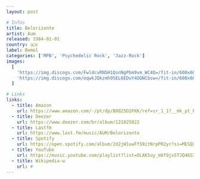 ```yaml
---
layout: post

# Infos
title: Belorizonte
artist: Aum
released: 1984-01-01
country: 🇧🇷
label: Bemol
categories: ['MPB', 'Psychedelic Rock', 'Jazz-Rock']
images:
  [
    'https://img.discogs.com/FwldcvRNSH1QsnNgPbm9vm_WC4Q=/fit-in/600x600/filters:strip_icc():format(jpeg):mode_rgb():quality(90)/discogs-images/R-4078631-1556104307-5767.jpeg.jpg',
    'https://img.discogs.com/oqwkJQkzmh9SEL6EDuY4OGNCbsw=/fit-in/600x600/filters:strip_icc():format(jpeg):mode_rgb():quality(90)/discogs-images/R-4078631-1556104307-7484.jpeg.jpg',
  ]

# Links
links:
  - title: Amazon
    url: https://www.amazon.com/-/pt/dp/B0825D2FKK/ref=sr_1_1?__mk_pt_BR=%C3%85M%C3%85%C5%BD%C3%95%C3%91&dchild=1&keywords=aum+belorizonte&qid=1614482386&s=music&sr=1-1&tag=kvnol08-20
  - title: Deezer
    url: https://www.deezer.com/br/album/121025822
  - title: Lastfm
    url: https://www.last.fm/music/AUM/Belorizonte
  - title: Spotify
    url: https://open.spotify.com/album/2d2jW1uwFfS9itNrpPR2yr?si=MESQXyIHQDyzvyd_scgFWw
  - title: YouTube
    url: https://music.youtube.com/playlist?list=OLAK5uy_mOf9jvSTJQ46SIcsLg01EWZzTpA5vKp94
  - title: Wikipedia-w
    url: #
---
```

